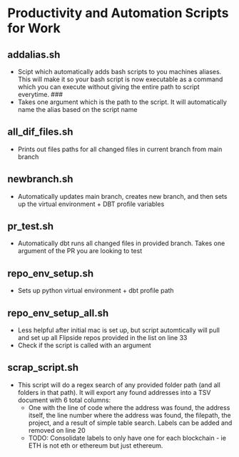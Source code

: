 # Productivity and Automation Scripts for Work

## addalias.sh
- Scipt which automatically adds bash scripts to you machines aliases. This will make it so your bash script is now executable as a command which you can execute without giving the entire path to script everytime. ###
- Takes one argument which is the path to the script. It will automatically name the alias based on the script name

## all_dif_files.sh
- Prints out files paths for all changed files in current branch from main branch

## newbranch.sh
- Automatically updates main branch, creates new branch, and then sets up the virtual environment + DBT profile variables

## pr_test.sh
- Automatically dbt runs all changed files in provided branch. Takes one argument of the PR you are looking to test

## repo_env_setup.sh
- Sets up python virtual environment + dbt profile path

## repo_env_setup_all.sh
- Less helpful after initial mac is set up, but script automtically will pull and set up all Flipside repos provided in the list on line 33
- Check if the script is called with an argument

## scrap_script.sh
- This script will do a regex search of any provided folder path (and all folders in that path). It will export any found addresses into a TSV document with 6 total columns:
    - One with the line of code where the address was found, the address itself, the line number where the address was found, the filepath, the project, and a result of simple table search. Labels can be added and removed on line 20
    - TODO: Consolidate labels to only have one for each blockchain - ie ETH is not eth or ethereum but just ethereum.
